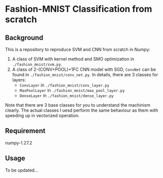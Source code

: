 # Fashion-MNIST Classification from scratch

## Background
This is a repository to reproduce SVM and CNN from scratch in Numpy:

1. A class of SVM with kernel method and SMO optimization in `./fashion_mnist/svm.py`.
2. A class of 2-(CONV+POOL)+1FC CNN model with SGD, `ConvNet` can be found in `./fashion_mnist/conv_net.py`. In details, there are 3 classes for layers:
    *    `ConvLayer` in `./fashion_mnist/conv_layer.py`
    *   `MaxPoolLayer` in `./fashion_mnist/max_pool_layer.py`
    *    `DenseLayer` in `./fashion_mnist/dense_layer.py`

Note that there are 3 base classes for you to understand the machinism clearly. The actual classes I uesd perform the same behaviour as them with speeding up in vectorized operation.

## Requirement

numpy-1.27.2

## Usage

To be updated...

